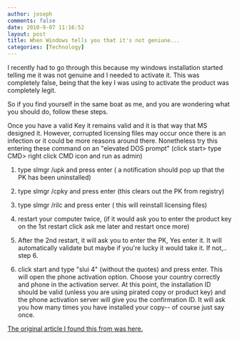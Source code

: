 ```yaml
---
author: joseph
comments: false
date: 2010-9-07 11:16:52
layout: post
title: When Windows tells you that it's not geniune...
categories: [Technology]
---
```


I recently had to go through this because my windows installation started telling me it was not genuine and I needed to activate it.  This was completely false, being that the key I was using to activate the product was completely legit.

So if you find yourself in the same boat as me, and you are wondering what you should do, follow these steps.<!-- more -->

Once you have a valid Key it remains valid and it is that way that MS designed it. However, corrupted licensing files may occur once there is an infection or it could be more reasons around there. Nonetheless try this entering these command on an "elevated DOS prompt" (click start> type CMD> right click CMD icon and run as admin)

1. type slmgr /upk and press enter ( a notification should pop up that the PK has been uninstalled)

2. type slmgr /cpky and press enter (this clears out the PK from registry)

3. type slmgr /rilc and press enter ( this will reinstall licensing files)

4. restart your computer twice, (if it would ask you to enter the product key on the 1st restart click ask me later and restart once more)

5. After the 2nd restart, it will ask you to enter the PK, Yes enter it. It will automatically validate but maybe if you're lucky it would take it. If not,.. step 6.

6. click start  and type "slui 4" (without the quotes) and press enter. This will open the phone activation option. Choose your country correctly and phone in the activation server. At this point, the installation ID should be valid (unless you are using pirated copy or product key) and the phone activation server will give you the confirmation ID. It will ask you how many times you have installed your copy-- of course just say once.

[The original article I found this from was here.](http://social.technet.microsoft.com/Forums/en-US/w7itproinstall/thread/f0ec949f-4865-4a63-849c-af386de1b1fa)
